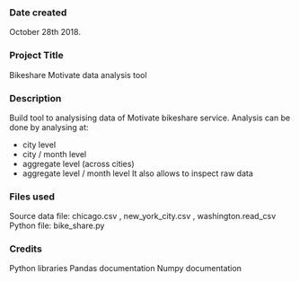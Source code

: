 ### Date created
October 28th 2018.

### Project Title
Bikeshare Motivate data analysis tool

### Description
Build tool to analysising data of Motivate bikeshare service. Analysis can be done by analysing at:
- city level
- city / month level
- aggregate level (across cities)
- aggregate level / month level
It also allows to inspect raw data

### Files used
Source data file: chicago.csv , new_york_city.csv , washington.read_csv
Python file: bike_share.py

### Credits
Python libraries
Pandas documentation
Numpy documentation
